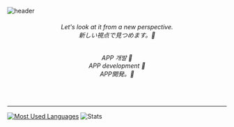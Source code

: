 

![header](https://capsule-render.vercel.app/api?type=egg)

<div align="center">
<h6>Let's look at it from a new perspective.<br>
新しい視点で見つめます。👀</h6>
</div>

<div align="center">
  <h6>APP 개발 🤚<br>APP development 🤚<br>APP開発。🤚 </h6>
</div><br>

<p align="center">

</p>
<hr>

[![Most Used Languages](https://github-profile-summary-cards.vercel.app/api/cards/most-used.svg?username=Ahn-Jwon&theme=tokyonight)](https://github-profile-summary-cards.vercel.app/api/cards/most-used.svg?username=Ahn-Jwon&theme=github_dark
)
![Stats](https://github-profile-summary-cards.vercel.app/api/cards/stats.svg?username=Ahn-Jwon&theme=tokyonight)






<!--
**Ahn-Jwon/Ahn-Jwon** is a ✨ _special_ ✨ repository because its `README.md` (this file) appears on your GitHub profile.

Here are some ideas to get you started:

- 🔭 I’m currently working on ...
- 🌱 I’m currently learning ...
- 👯 I’m looking to collaborate on ...
- 🤔 I’m looking for help with ...
- 💬 Ask me about ...
- 📫 How to reach me: ...
- 😄 Pronouns: ...
- ⚡ Fun fact: ...
-->
